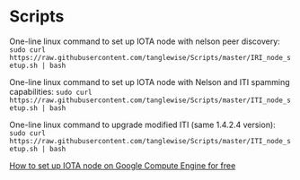 # Scripts

One-line linux command to set up IOTA node with nelson peer discovery:
`sudo curl https://raw.githubusercontent.com/tanglewise/Scripts/master/IRI_node_setup.sh | bash`

One-line linux command to set up IOTA node with Nelson and ITI spamming capabilities:
`sudo curl https://raw.githubusercontent.com/tanglewise/Scripts/master/ITI_node_setup.sh | bash`

One-line linux command to upgrade modified ITI (same 1.4.2.4 version):
`sudo curl https://raw.githubusercontent.com/tanglewise/Scripts/master/ITI_node_setup.sh | bash`

[How to set up IOTA node on Google Compute Engine for free](https://github.com/tanglewise/Tutorials/blob/master/google_compute_node_setup.md)

